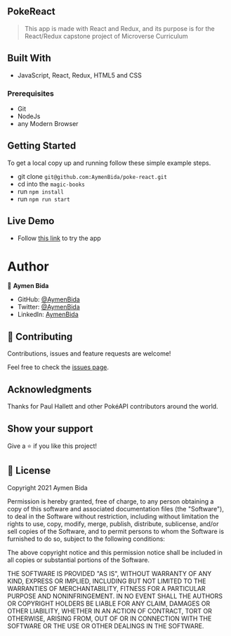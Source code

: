 ## PokeReact

> This app is made with React and Redux, and its purpose is for the React/Redux capstone project of Microverse Curriculum

## Built With 

- JavaScript, React, Redux, HTML5 and CSS

### Prerequisites

- Git
- NodeJs
- any Modern Browser

## Getting Started

To get a local copy up and running follow these simple example steps.

- git clone `git@github.com:AymenBida/poke-react.git`
- cd into the `magic-books`
- run `npm install`
- run `npm run start`

## Live Demo

- Follow [this link](https://bida-poke-react.herokuapp.com/) to try the app

# Author

👤 **Aymen Bida**

- GitHub: [@AymenBida](https://github.com/AymenBida)
- Twitter: [@AymenBida](https://twitter.com/AymenBida)
- LinkedIn: [AymenBida](https://www.linkedin.com/in/aymenbida/)

## 🤝 Contributing

Contributions, issues and feature requests are welcome!

Feel free to check the [issues page](https://github.com/AymenBida/poke-react/issues).

## Acknowledgments

Thanks for Paul Hallett and other PokéAPI contributors around the world.

## Show your support

Give a ⭐️ if you like this project!

## 📝 License

Copyright 2021 Aymen Bida

Permission is hereby granted, free of charge, to any person obtaining a copy of this software and associated documentation files (the "Software"), to deal in the Software without restriction, including without limitation the rights to use, copy, modify, merge, publish, distribute, sublicense, and/or sell copies of the Software, and to permit persons to whom the Software is furnished to do so, subject to the following conditions:

The above copyright notice and this permission notice shall be included in all copies or substantial portions of the Software.

THE SOFTWARE IS PROVIDED "AS IS", WITHOUT WARRANTY OF ANY KIND, EXPRESS OR IMPLIED, INCLUDING BUT NOT LIMITED TO THE WARRANTIES OF MERCHANTABILITY, FITNESS FOR A PARTICULAR PURPOSE AND NONINFRINGEMENT. IN NO EVENT SHALL THE AUTHORS OR COPYRIGHT HOLDERS BE LIABLE FOR ANY CLAIM, DAMAGES OR OTHER LIABILITY, WHETHER IN AN ACTION OF CONTRACT, TORT OR OTHERWISE, ARISING FROM, OUT OF OR IN CONNECTION WITH THE SOFTWARE OR THE USE OR OTHER DEALINGS IN THE SOFTWARE.
